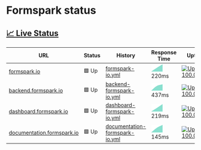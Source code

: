 # Formspark status

## [📈 Live Status](https://status.formspark.io)

<!--start: status pages-->
<!-- This summary is generated by Upptime (https://github.com/upptime/upptime) -->
<!-- Do not edit this manually, your changes will be overwritten -->

| URL                                                              | Status | History                                                                                                                     | Response Time                                                                                   | Uptime                                                                                                                                                                                                                                           |
| ---------------------------------------------------------------- | ------ | --------------------------------------------------------------------------------------------------------------------------- | ----------------------------------------------------------------------------------------------- | ------------------------------------------------------------------------------------------------------------------------------------------------------------------------------------------------------------------------------------------------ |
| [formspark.io](https://formspark.io)                             | 🟩 Up  | [formspark-io.yml](https://github.com/formspark/status/commits/master/history/formspark-io.yml)                             | <img alt="Response time graph" src="./graphs/formspark-io.png" height="20"> 220ms               | [![Uptime 100.00%%](https://img.shields.io/endpoint?url=https%3A%2F%2Fraw.githubusercontent.com%2Fformspark%2Fstatus%2Fmaster%2Fapi%2Fformspark-io%2Fuptime.json)](https://status.formspark.io/history/formspark-io)                             |
| [backend.formspark.io](https://backend.formspark.io)             | 🟩 Up  | [backend-formspark-io.yml](https://github.com/formspark/status/commits/master/history/backend-formspark-io.yml)             | <img alt="Response time graph" src="./graphs/backend-formspark-io.png" height="20"> 437ms       | [![Uptime 100.00%%](https://img.shields.io/endpoint?url=https%3A%2F%2Fraw.githubusercontent.com%2Fformspark%2Fstatus%2Fmaster%2Fapi%2Fbackend-formspark-io%2Fuptime.json)](https://status.formspark.io/history/backend-formspark-io)             |
| [dashboard.formspark.io](https://dashboard.formspark.io)         | 🟩 Up  | [dashboard-formspark-io.yml](https://github.com/formspark/status/commits/master/history/dashboard-formspark-io.yml)         | <img alt="Response time graph" src="./graphs/dashboard-formspark-io.png" height="20"> 219ms     | [![Uptime 100.00%%](https://img.shields.io/endpoint?url=https%3A%2F%2Fraw.githubusercontent.com%2Fformspark%2Fstatus%2Fmaster%2Fapi%2Fdashboard-formspark-io%2Fuptime.json)](https://status.formspark.io/history/dashboard-formspark-io)         |
| [documentation.formspark.io](https://documentation.formspark.io) | 🟩 Up  | [documentation-formspark-io.yml](https://github.com/formspark/status/commits/master/history/documentation-formspark-io.yml) | <img alt="Response time graph" src="./graphs/documentation-formspark-io.png" height="20"> 145ms | [![Uptime 100.00%%](https://img.shields.io/endpoint?url=https%3A%2F%2Fraw.githubusercontent.com%2Fformspark%2Fstatus%2Fmaster%2Fapi%2Fdocumentation-formspark-io%2Fuptime.json)](https://status.formspark.io/history/documentation-formspark-io) |

<!--end: status pages-->
